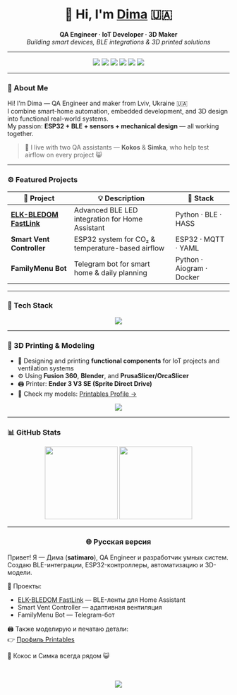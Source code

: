 <!--
🔥 satimaro profile v4 — IoT + 3D printing + adaptive theme + animation
-->

<h1 align="center">👋 Hi, I'm <a href="https://github.com/satimaro">Dima</a> 🇺🇦</h1>

<p align="center">
  <b>QA Engineer · IoT Developer · 3D Maker</b><br>
  <i>Building smart devices, BLE integrations & 3D printed solutions</i>
</p>

---

<p align="center">
  <a href="https://t.me/satimaro"><img src="https://img.shields.io/badge/Telegram-@satimaro-blue?logo=telegram&style=for-the-badge"/></a>
  <img src="https://img.shields.io/badge/Python-3.11-3670A0?logo=python&logoColor=ffdd54&style=for-the-badge"/>
  <img src="https://img.shields.io/badge/ESP32-IoT-black?logo=espressif&style=for-the-badge"/>
  <img src="https://img.shields.io/badge/Home%20Assistant-Automation-41BDF5?logo=homeassistant&style=for-the-badge"/>
  <img src="https://img.shields.io/badge/3D%20Printing-FDM-orange?logo=3dprinting&style=for-the-badge"/>
  <img src="https://img.shields.io/badge/Linux-Dev%20Tools-gray?logo=linux&style=for-the-badge"/>
</p>

---

### 🧠 About Me
Hi! I’m Dima — QA Engineer and maker from Lviv, Ukraine 🇺🇦  
I combine smart-home automation, embedded development, and 3D design into functional real-world systems.  
My passion: **ESP32 + BLE + sensors + mechanical design** — all working together.

> 🐾 I live with two QA assistants — **Kokos** & **Simka**, who help test airflow on every project 😸  

---

### ⚙️ Featured Projects
| 🔗 Project | 💡 Description | 🧩 Stack |
|------------|----------------|----------|
| [**ELK-BLEDOM FastLink**](https://github.com/satimaro/elkbledom-fastlink) | Advanced BLE LED integration for Home Assistant | Python · BLE · HASS |
| **Smart Vent Controller** | ESP32 system for CO₂ & temperature-based airflow | ESP32 · MQTT · YAML |
| **FamilyMenu Bot** | Telegram bot for smart home & daily planning | Python · Aiogram · Docker |

---

### 🧰 Tech Stack
<p align="center">
  <picture>
    <source media="(prefers-color-scheme:dark)" srcset="https://skillicons.dev/icons?i=python,arduino,docker,linux,git,github,raspberrypi,blender,fusion360,solidworks,vscode&theme=dark">
    <source media="(prefers-color-scheme:light)" srcset="https://skillicons.dev/icons?i=python,arduino,docker,linux,git,github,raspberrypi,blender,fusion360,solidworks,vscode">
    <img src="https://skillicons.dev/icons?i=python,arduino,docker,linux,git,github,raspberrypi,blender,fusion360,solidworks,vscode"/>
  </picture>
</p>

---

### 🧩 3D Printing & Modeling
- 🧱 Designing and printing **functional components** for IoT projects and ventilation systems  
- ⚙️ Using **Fusion 360**, **Blender**, and **PrusaSlicer/OrcaSlicer**  
- 🖨️ Printer: **Ender 3 V3 SE (Sprite Direct Drive)**  
- 📂 Check my models: [Printables Profile →](https://www.printables.com/@satismario_2572444)

<p align="center">
  <a href="https://www.printables.com/@satismario_2572444">
    <img src="https://img.shields.io/badge/Printables-%40satismario_2572444-orange?logo=printables&style=for-the-badge" />
  </a>
</p>

---

### 📊 GitHub Stats
<p align="center">
  <picture>
    <source media="(prefers-color-scheme:dark)" srcset="https://github-readme-stats.vercel.app/api?username=satimaro&show_icons=true&theme=tokyonight&hide_border=true&rank_icon=github&bg_color=00000000">
    <source media="(prefers-color-scheme:light)" srcset="https://github-readme-stats.vercel.app/api?username=satimaro&show_icons=true&theme=default&hide_border=true&rank_icon=github&bg_color=00000000">
    <img height="165" src="https://github-readme-stats.vercel.app/api?username=satimaro&show_icons=true&theme=tokyonight&hide_border=true"/>
  </picture>

  <picture>
    <source media="(prefers-color-scheme:dark)" srcset="https://github-readme-streak-stats.herokuapp.com/?user=satimaro&theme=tokyonight&hide_border=true&background=00000000">
    <source media="(prefers-color-scheme:light)" srcset="https://github-readme-streak-stats.herokuapp.com/?user=satimaro&theme=default&hide_border=true&background=00000000">
    <img height="165" src="https://github-readme-streak-stats.herokuapp.com/?user=satimaro&theme=tokyonight&hide_border=true"/>
  </picture>
</p>

---

<h3 align="center">🌐 Русская версия</h3>

Привет! Я — Дима (<b>satimaro</b>), QA Engineer и разработчик умных систем.  
Создаю BLE-интеграции, ESP32-контроллеры, автоматизацию и 3D-модели.  

🚀 Проекты:
- [ELK-BLEDOM FastLink](https://github.com/satimaro/elkbledom-fastlink) — BLE-ленты для Home Assistant  
- Smart Vent Controller — адаптивная вентиляция  
- FamilyMenu Bot — Telegram-бот  

🖨️ Также моделирую и печатаю детали:  
👉 [Профиль Printables](https://www.printables.com/@satismario_2572444)  

🐾 Кокос и Симка всегда рядом 😺  
<br><br>

<p align="center">
  <img src="https://komarev.com/ghpvc/?username=satimaro&color=blue&style=for-the-badge&label=Profile+Views"/>
</p>

